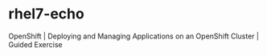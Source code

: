 # rhel7-echo
OpenShift | Deploying and Managing Applications on an OpenShift Cluster | Guided Exercise
